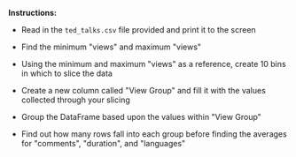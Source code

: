 **Instructions:**

* Read in the `ted_talks.csv` file provided and print it to the screen

* Find the minimum "views" and maximum "views"

* Using the minimum and maximum "views" as a reference, create 10 bins in which to slice the data

* Create a new column called "View Group" and fill it with the values collected through your slicing

* Group the DataFrame based upon the values within "View Group"

* Find out how many rows fall into each group before finding the averages for "comments", "duration", and "languages"